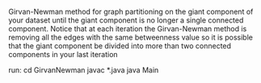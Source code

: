 Girvan-Newman method for graph partitioning on the giant component of your dataset until the giant component is no longer a single connected component. Notice that at each iteration the Girvan-Newman method is removing all the edges with the same betweenness value so it is possible that the giant component be divided into more than two connected components in your last iteration

run:
cd GirvanNewman
javac *.java
java Main

